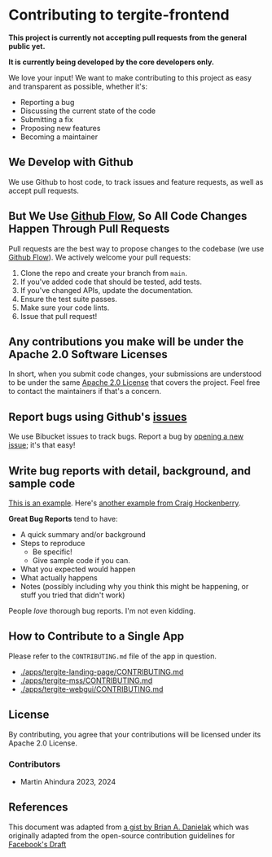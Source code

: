# Contributing to tergite-frontend

**This project is currently not accepting pull requests from the general public yet.**

**It is currently being developed by the core developers only.**

We love your input! We want to make contributing to this project as easy and transparent as possible, whether it's:

- Reporting a bug
- Discussing the current state of the code
- Submitting a fix
- Proposing new features
- Becoming a maintainer

## We Develop with Github

We use Github to host code, to track issues and feature requests, as well as accept pull requests.

## But We Use [Github Flow](https://docs.github.com/en/get-started/quickstart/github-flow), So All Code Changes Happen Through Pull Requests

Pull requests are the best way to propose changes to the codebase (we
use [Github Flow](https://docs.github.com/en/get-started/quickstart/github-flow)). We actively welcome your pull
requests:

1. Clone the repo and create your branch from `main`.
2. If you've added code that should be tested, add tests.
3. If you've changed APIs, update the documentation.
4. Ensure the test suite passes.
5. Make sure your code lints.
6. Issue that pull request!

## Any contributions you make will be under the Apache 2.0 Software Licenses

In short, when you submit code changes, your submissions are understood to be under the
same [Apache 2.0 License](./LICENSE) that covers the project. Feel free to contact the maintainers if that's a concern.

## Report bugs using Github's [issues](https://github.com/tergite/tergite-frontend/issues)

We use Bibucket issues to track bugs. Report a bug
by [opening a new issue](https://github.com/tergite/tergite-frontend/issues); it's that easy!

## Write bug reports with detail, background, and sample code

[This is an example](http://stackoverflow.com/q/12488905/180626).
Here's [another example from Craig Hockenberry](http://www.openradar.me/11905408).

**Great Bug Reports** tend to have:

- A quick summary and/or background
- Steps to reproduce
  - Be specific!
  - Give sample code if you can.
- What you expected would happen
- What actually happens
- Notes (possibly including why you think this might be happening, or stuff you tried that didn't work)

People _love_ thorough bug reports. I'm not even kidding.

## How to Contribute to a Single App

Please refer to the `CONTRIBUTING.md` file of the app in question.

- [./apps/tergite-landing-page/CONTRIBUTING.md](./apps/tergite-landing-page/CONTRIBUTING.md)
- [./apps/tergite-mss/CONTRIBUTING.md](./apps/tergite-mss/CONTRIBUTING.md)
- [./apps/tergite-webgui/CONTRIBUTING.md](./apps/tergite-webgui/CONTRIBUTING.md)

## License

By contributing, you agree that your contributions will be licensed under its Apache 2.0 License.

### Contributors

- Martin Ahindura 2023, 2024

## References

This document was adapted from [a gist by Brian A. Danielak](https://gist.github.com/briandk/3d2e8b3ec8daf5a27a62) which
was originally adapted from
the open-source contribution guidelines
for [Facebook's Draft](https://github.com/facebook/draft-js/blob/a9316a723f9e918afde44dea68b5f9f39b7d9b00/CONTRIBUTING.md)

